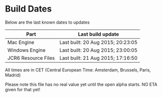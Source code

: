 # Build Dates

Below are the last known dates to updates

Part | Last build update
-----|-----
Mac Engine | Last built: 20 Aug 2015; 20:23:05
Windows Engine | Last built: 20 Aug 2015; 23:00:05
JCR6 Resource Files | Last built: 21 Aug 2015; 17:16:50
All times are in CET (Central European Time: Amsterdam, Brussels, Paris, Madrid)


Please note this file has no real value yet until the open alpha starts. NO ETA given for that yet!
